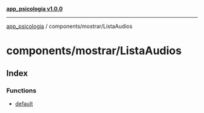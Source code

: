 [**app_psicologia v1.0.0**](../../../README.md)

***

[app_psicologia](../../../modules.md) / components/mostrar/ListaAudios

# components/mostrar/ListaAudios

## Index

### Functions

- [default](functions/default.md)
